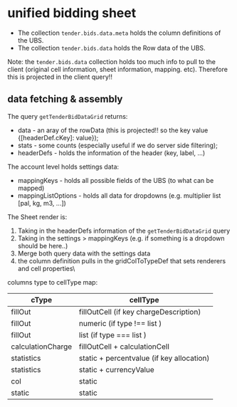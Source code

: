 # unified bidding sheet

- The collection `tender.bids.data.meta` holds the column definitions of the UBS.
- The collection `tender.bids.data` holds the Row data of the UBS.

Note: the `tender.bids.data` collection holds too much info to pull to the client
(original cell information, sheet information, mapping. etc). Therefore this is projected in the client query!!

## data fetching & assembly

The query `getTenderBidDataGrid` returns:

- data - an aray of the rowData (this is projected!! so the key value {\[headerDef.cKey\]: value});
- stats - some counts (especially useful if we do server side filtering);
- headerDefs - holds the information of the header (key, label, ...)

The account level holds settings data:

- mappingKeys - holds all possible fields of the UBS (to what can be mapped)
- mappingListOptions - holds all data for dropdowns (e.g. multiplier list \[pal, kg, m3, ...\])

The Sheet render is:

1. Taking in the headerDefs information of the `getTenderBidDataGrid` query
2. Taking in the settings > mappingKeys (e.g. if something is a dropdown should be here..)
3. Merge both query data with the settings data
4. the column definition pulls in the gridColToTypeDef that sets renderers and cell properties\

columns type to cellType map:

| cType             | cellType                                  |
| ----------------- | ----------------------------------------- |
| fillOut           | fillOutCell (if key chargeDescription)    |
| fillOut           | numeric (if type !== list )               |
| fillOut           | list (if type === list )                  |
| calculationCharge | fillOutCell + calculationCell             |
| statistics        | static + percentvalue (if key allocation) |
| statistics        | static + currencyValue                    |
| col               | static                                    |
| static            | static                                    |
